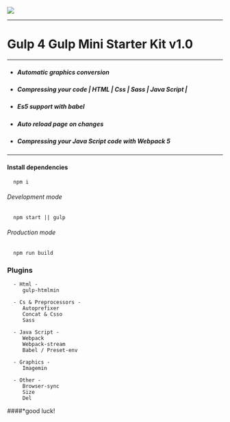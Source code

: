 ![](https://miro.medium.com/max/1400/1*FH12a2fX61aHOn39pff9vA.jpeg)

---

# Gulp 4 Gulp Mini Starter Kit v1.0

---

- ##### Automatic graphics conversion
- ##### Compressing your code | HTML | Css | Sass | Java Script |
- ##### Es5 support with babel
- ##### Auto reload page on changes
- ##### Compressing your Java Script code with Webpack 5

---
#### Install dependencies

      npm i

###### Development mode

      npm start || gulp

###### Production mode

      npm run build


### Plugins
      - Html -                            
         gulp-htmlmin
      
      - Cs & Preprocessors -
         Autoprefixer
         Concat & Csso
         Sass

      - Java Script -      
         Webpack
         Webpack-stream
         Babel / Preset-env

      - Graphics -         
         Imagemin

      - Other -
         Browser-sync
         Size
         Del

####*good luck!